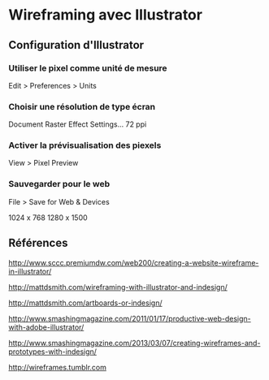 Wireframing avec Illustrator
=====

Configuration d'Illustrator
------

### Utiliser le pixel comme unité de mesure

Edit > Preferences > Units

### Choisir une résolution de type écran

Document Raster Effect Settings... 72 ppi

### Activer la prévisualisation des piexels

View > Pixel Preview

### Sauvegarder pour le web

File > Save for Web & Devices


1024 x 768
1280 x 1500

Références
---------

http://www.sccc.premiumdw.com/web200/creating-a-website-wireframe-in-illustrator/

http://mattdsmith.com/wireframing-with-illustrator-and-indesign/

http://mattdsmith.com/artboards-or-indesign/

http://www.smashingmagazine.com/2011/01/17/productive-web-design-with-adobe-illustrator/

http://www.smashingmagazine.com/2013/03/07/creating-wireframes-and-prototypes-with-indesign/

http://wireframes.tumblr.com
